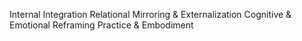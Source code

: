 Internal Integration
Relational Mirroring & Externalization
Cognitive & Emotional Reframing
Practice & Embodiment